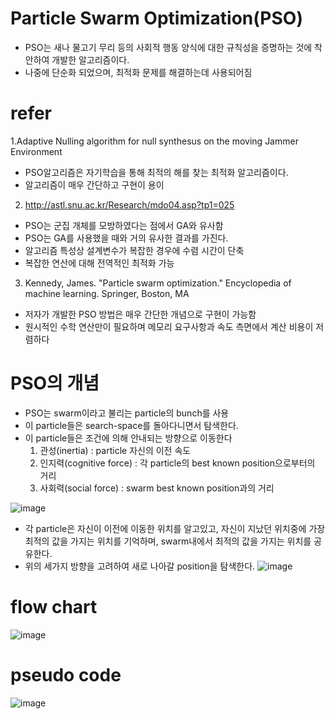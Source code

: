 # Particle Swarm Optimization(PSO)

- PSO는 새나 물고기 무리 등의 사회적 행동 양식에 대한 규칙성을 증명하는 것에 착안하여 개발한 알고리즘이다. 
- 나중에 단순화 되었으며, 최적화 문제를 해결하는데 사용되어짐

# refer
1.Adaptive Nulling algorithm for null synthesus on the moving Jammer Environment
- PSO알고리즘은 자기학습을 통해 최적의 해를 찾는 최적화 알고리즘이다. 
- 알고리즘이 매우 간단하고 구현이 용이

2. http://astl.snu.ac.kr/Research/mdo04.asp?tp1=025
- PSO는 군집 개체를 모방하였다는 점에서 GA와 유사함
- PSO는 GA를 사용했을 때와 거의 유사한 결과를 가진다. 
- 알고리즘 특성상 설계변수가 복잡한 경우에 수렴 시간이 단축
- 복잡한 연산에 대해 전역적인 최적화 가능

3. Kennedy, James. "Particle swarm optimization." Encyclopedia of machine learning. Springer, Boston, MA
- 저자가 개발한 PSO 방법은 매우 간단한 개념으로 구현이 가능함
- 원시적인 수학 연산만이 필요하며 메모리 요구사항과 속도 측면에서 계산 비용이 저렴하다

# PSO의 개념
- PSO는 swarm이라고 불리는 particle의 bunch를 사용
- 이 particle들은 search-space를 돌아다니면서 탐색한다. 
- 이 particle들은 조건에 의해 안내되는 방향으로 이동한다 
	1. 관성(inertia) : particle 자신의 이전 속도
	2. 인지력(cognitive force) : 각 particle의 best known position으로부터의 거리
	3. 사회력(social force) : swarm best known position과의 거리 

![image](https://user-images.githubusercontent.com/49298791/90208363-a3b52200-de23-11ea-9a06-56f71f55bbf8.png)

- 각 particle은 자신이 이전에 이동한 위치를 알고있고, 자신이 지났던 위치중에 가장 최적의 값을 가지는 위치를 기억하며, swarm내에서 최적의 값을 가지는 위치를 공유한다. 
- 위의 세가지 방향을 고려하여 새로 나아갈 position을 탐색한다. 
![image](https://user-images.githubusercontent.com/49298791/90208172-212c6280-de23-11ea-8c19-f121eab080c5.png)



# flow chart
![image](https://user-images.githubusercontent.com/49298791/90304817-74bbb080-def6-11ea-98d0-95a53d94b98f.png)


# pseudo code
![image](https://user-images.githubusercontent.com/49298791/90214370-34472e80-de33-11ea-8897-b66b1036ed6a.png)
